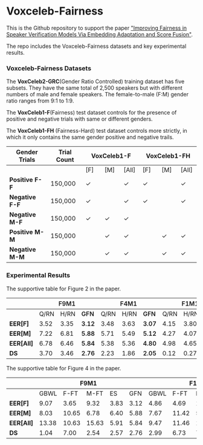 # Voxceleb-Fairness

This is the Github repository to support the paper <a href=".">"Improving Fairness in Speaker Verification Models Via Embedding Adaptation and Score Fusion"</a>.

The repo includes the Voxceleb-Fairness datasets and key experimental results.

### Voxceleb-Fairness Datasets

The <strong>VoxCeleb2-GRC</strong>(Gender Ratio Controlled) training dataset has five subsets. They have the same total of 2,500 speakers but with different numbers of male and female speakers. The female-to-male (F:M) gender ratio ranges from 9:1 to 1:9.

The <strong>VoxCeleb1-F</strong>(Fairness) test dataset controls for the presence of positive and negative trials with same or different genders.

The <strong>VoxCeleb1-FH</strong> (Fairness-Hard) test dataset controls more strictly, in which it only contains the same gender positive and negative trails.

<!-- 
<style type="text/css">
.tg {border-collapse:collapse;border-spacing:0;}
.tg td{border-color:black;border-style:solid;border-width:1px;font-family:Arial, sans-serif;font-size:14px; overflow:hidden;padding:10px 5px;word-break:normal;}
.tg th{border-color:black;border-style:solid;border-width:1px;font-family:Arial, sans-serif;font-size:14px;
  font-weight:normal;overflow:hidden;padding:10px 5px;word-break:normal;}
.tg .tg-fymr{border-color:inherit;font-weight:bold;text-align:center;vertical-align:top}
.tg .tg-0pky{border-color:inherit;text-align:center;vertical-align:top}
</style> -->

<table class="tg" style="width: 100%">
<thead>
  <tr>
    <th class="tg-fymr">Gender   Trials</th>
    <th class="tg-fymr">Trial Count</th>
    <th class="tg-fymr" colspan="3">VoxCeleb1-F </th>
    <th class="tg-fymr" colspan="3">VoxCeleb1-FH </th>
  </tr>
</thead>
<tbody>
  <tr>
    <td class="tg-0pky"></td>
    <td class="tg-0pky"></td>
    <td class="tg-fymr" style="width: 10%;">[F]</td>
    <td class="tg-fymr" style="width: 10%;">[M]</td>
    <td class="tg-fymr" style="width: 10%;">[All]</td>
    <td class="tg-fymr" style="width: 10%;">[F]</td>
    <td class="tg-fymr" style="width: 10%;">[M]</td>
    <td class="tg-fymr" style="width: 10%;">[All]</td>
  </tr>
  <tr>
    <td class="tg-fymr"><strong>Positive F-F</strong></td>
    <td class="tg-0pky">150,000</td>
    <td class="tg-0pky">✓</td>
    <td class="tg-0pky"></td>
    <td class="tg-0pky">✓</td>
    <td class="tg-0pky">✓</td>
    <td class="tg-0pky"></td>
    <td class="tg-0pky">✓</td>
  </tr>
  <tr>
    <td class="tg-fymr"><strong>Negative F-F</td>
    <td class="tg-0pky">150,000</td>
    <td class="tg-0pky">✓</td>
    <td class="tg-0pky"></td>
    <td class="tg-0pky">✓</td>
    <td class="tg-0pky">✓</td>
    <td class="tg-0pky"></td>
    <td class="tg-0pky">✓</td>
  </tr>
  <tr>
    <td class="tg-fymr"><strong>Negative M-F</td>
    <td class="tg-0pky">150,000</td>
    <td class="tg-0pky">✓</td>
    <td class="tg-0pky">✓</td>
    <td class="tg-0pky">✓</td>
    <td class="tg-0pky"></td>
    <td class="tg-0pky"></td>
    <td class="tg-0pky"></td>
  </tr>
  <tr>
    <td class="tg-fymr"><strong>Positive M-M</td>
    <td class="tg-0pky">150,000</td>
    <td class="tg-0pky"></td>
    <td class="tg-0pky">✓</td>
    <td class="tg-0pky">✓</td>
    <td class="tg-0pky"></td>
    <td class="tg-0pky">✓</td>
    <td class="tg-0pky">✓</td>
  </tr>
  <tr>
    <td class="tg-fymr"><strong>Negative M-M</td>
    <td class="tg-0pky">150,000</td>
    <td class="tg-0pky"></td>
    <td class="tg-0pky">✓</td>
    <td class="tg-0pky">✓</td>
    <td class="tg-0pky"></td>
    <td class="tg-0pky">✓</td>
    <td class="tg-0pky">✓</td>
  </tr>
</tbody>
</table>



### Experimental Results 


The supportive table for Figure 2 in the paper.

<!-- <style type="text/css">
.tg  {border-collapse:collapse;border-spacing:0;}
.tg td{border-color:black;border-style:solid;border-width:1px;font-family:Arial, sans-serif;font-size:14px;
  overflow:hidden;padding:10px 5px;word-break:normal;}
.tg th{border-color:black;border-style:solid;border-width:1px;font-family:Arial, sans-serif;font-size:14px;
  font-weight:normal;overflow:hidden;padding:10px 5px;word-break:normal;}
.tg .tg-l1d2{background-color:#FFF;color:#24292F;font-weight:bold;text-align:left;vertical-align:top}
.tg .tg-aldk{background-color:#FFF;color:#24292F;font-weight:bold;text-align:center;vertical-align:middle}
.tg .tg-xao6{background-color:#FFF;color:#24292F;font-weight:bold;text-align:left;vertical-align:middle}
.tg .tg-cwad{background-color:#FFF;color:#24292F;text-align:left;vertical-align:middle}
</style> -->

<table class="tg">
<thead>
  <tr>
    <th class="tg-aldk"></th>
    <th class="tg-aldk" colspan="3"><span style="font-weight:600">F9M1</span></th>
    <th class="tg-aldk" colspan="3"><span style="font-weight:600">F4M1</span></th>
    <th class="tg-aldk" colspan="3"><span style="font-weight:600">F1M1</span></th>
    <th class="tg-aldk" colspan="3"><span style="font-weight:600">F1M4</span></th>
    <th class="tg-xao6" colspan="3"><span style="font-weight:600">F1M9</span></th>
  </tr>
</thead>
<tbody>
  <tr>
    <td class="tg-cwad"></td>
    <td class="tg-cwad">Q/RN</td>
    <td class="tg-cwad">H/RN</td>
    <td class="tg-l1d2"><span style="font-weight:600">GFN</span></td>
    <td class="tg-cwad">Q/RN</td>
    <td class="tg-cwad">H/RN</td>
    <td class="tg-l1d2"><span style="font-weight:600">GFN</span></td>
    <td class="tg-cwad">Q/RN</td>
    <td class="tg-cwad">H/RN</td>
    <td class="tg-l1d2"><span style="font-weight:600">GFN</span></td>
    <td class="tg-cwad">Q/RN</td>
    <td class="tg-cwad">H/RN</td>
    <td class="tg-l1d2"><span style="font-weight:600">GFN</span></td>
    <td class="tg-cwad">Q/RN</td>
    <td class="tg-cwad">H/RN</td>
    <td class="tg-l1d2"><span style="font-weight:600">GFN</span></td>
  </tr>
  <tr>
    <td class="tg-l1d2"><span style="font-weight:600"><strong>EER[F]</span></td>
    <td class="tg-cwad">3.52</td>
    <td class="tg-cwad">3.35</td>
    <td class="tg-l1d2"><span style="font-weight:600">3.12</span></td>
    <td class="tg-cwad">3.48</td>
    <td class="tg-cwad">3.63</td>
    <td class="tg-l1d2"><span style="font-weight:600">3.07</span></td>
    <td class="tg-cwad">4.15</td>
    <td class="tg-cwad">3.80</td>
    <td class="tg-l1d2"><span style="font-weight:600">3.65</span></td>
    <td class="tg-cwad">5.61</td>
    <td class="tg-cwad">5.42</td>
    <td class="tg-l1d2"><span style="font-weight:600">4.92</span></td>
    <td class="tg-cwad">6.51</td>
    <td class="tg-cwad">6.25</td>
    <td class="tg-l1d2"><span style="font-weight:600">5.53</span></td>
  </tr>
  <tr>
    <td class="tg-l1d2"><span style="font-weight:600"><strong>EER[M]</span></td>
    <td class="tg-cwad">7.22</td>
    <td class="tg-cwad">6.81</td>
    <td class="tg-l1d2"><span style="font-weight:600">5.88</span></td>
    <td class="tg-cwad">5.71</td>
    <td class="tg-cwad">5.49</td>
    <td class="tg-l1d2"><span style="font-weight:600">5.12</span></td>
    <td class="tg-cwad">4.27</td>
    <td class="tg-cwad">4.07</td>
    <td class="tg-l1d2"><span style="font-weight:600">4.00</span></td>
    <td class="tg-cwad">3.65</td>
    <td class="tg-cwad">3.65</td>
    <td class="tg-l1d2"><span style="font-weight:600">3.82</span></td>
    <td class="tg-cwad">3.57</td>
    <td class="tg-cwad">3.42</td>
    <td class="tg-l1d2"><span style="font-weight:600">3.30</span></td>
  </tr>
  <tr>
    <td class="tg-l1d2"><span style="font-weight:600"><strong>EER[All]</span></td>
    <td class="tg-cwad">6.78</td>
    <td class="tg-cwad">6.46</td>
    <td class="tg-l1d2"><span style="font-weight:600">5.84</span></td>
    <td class="tg-cwad">5.38</td>
    <td class="tg-cwad">5.36</td>
    <td class="tg-l1d2"><span style="font-weight:600">4.80</span></td>
    <td class="tg-cwad">4.98</td>
    <td class="tg-cwad">4.65</td>
    <td class="tg-l1d2"><span style="font-weight:600">4.42</span></td>
    <td class="tg-cwad">5.84</td>
    <td class="tg-cwad">5.84</td>
    <td class="tg-l1d2"><span style="font-weight:600">5.04</span></td>
    <td class="tg-cwad">7.11</td>
    <td class="tg-cwad">7.15</td>
    <td class="tg-l1d2"><span style="font-weight:600">5.08</span></td>
  </tr>
  <tr>
    <td class="tg-l1d2"><span style="font-weight:600"><strong>DS</span></td>
    <td class="tg-cwad">3.70</td>
    <td class="tg-cwad">3.46</td>
    <td class="tg-l1d2"><span style="font-weight:600">2.76</span></td>
    <td class="tg-cwad">2.23</td>
    <td class="tg-cwad">1.86</td>
    <td class="tg-l1d2"><span style="font-weight:600">2.05</span></td>
    <td class="tg-cwad">0.12</td>
    <td class="tg-cwad">0.27</td>
    <td class="tg-l1d2"><span style="font-weight:600">0.35</span></td>
    <td class="tg-cwad">1.96</td>
    <td class="tg-cwad">1.77</td>
    <td class="tg-l1d2"><span style="font-weight:600">1.10</span></td>
    <td class="tg-cwad">2.94</td>
    <td class="tg-cwad">2.83</td>
    <td class="tg-l1d2"><span style="font-weight:600">2.23</span></td>
  </tr>
</tbody>
</table>


The supportive table for Figure 4 in the paper.

<!-- <style type="text/css">
.tg  {border-collapse:collapse;border-spacing:0;}
.tg td{border-color:black;border-style:solid;border-width:1px;font-family:Arial, sans-serif;font-size:14px;
  overflow:hidden;padding:10px 5px;word-break:normal;}
.tg th{border-color:black;border-style:solid;border-width:1px;font-family:Arial, sans-serif;font-size:14px;
  font-weight:normal;overflow:hidden;padding:10px 5px;word-break:normal;}
.tg .tg-cly1{text-align:left;vertical-align:middle}
.tg .tg-wa1i{font-weight:bold;text-align:center;vertical-align:middle}
.tg .tg-nrix{text-align:center;vertical-align:middle}
.tg .tg-amwm{font-weight:bold;text-align:center;vertical-align:top}
</style> -->

<table class="tg">
<thead>
  <tr>
    <th class="tg-wa1i"></th>
    <th class="tg-wa1i" colspan="5">F9M1&nbsp;&nbsp;&nbsp;</th>
    <th class="tg-wa1i" colspan="5">F1M1&nbsp;&nbsp;&nbsp;</th>
    <th class="tg-wa1i" colspan="5">F1M9&nbsp;&nbsp;&nbsp;</th>
  </tr>
</thead>
<tbody>
  <tr>
    <td class="tg-cly1"></td>
    <td class="tg-nrix">GBWL</td>
    <td class="tg-nrix">F-FT</td>
    <td class="tg-nrix">M-FT</td>
    <td class="tg-nrix">ES</td>
    <td class="tg-amwm">GFN</td>
    <td class="tg-nrix">GBWL</td>
    <td class="tg-nrix">F-FT</td>
    <td class="tg-nrix">M-FT</td>
    <td class="tg-nrix">ES</td>
    <td class="tg-amwm">GFN</td>
    <td class="tg-nrix">GBWL</td>
    <td class="tg-nrix">F-FT</td>
    <td class="tg-nrix">M-FT</td>
    <td class="tg-nrix">ES</td>
    <td class="tg-amwm">GFN</td>
  </tr>
  <tr>
    <td class="tg-cly1"><strong>EER[F]</td>
    <td class="tg-nrix">9.07</td>
    <td class="tg-nrix">3.65</td>
    <td class="tg-nrix">9.32</td>
    <td class="tg-nrix">3.83</td>
    <td class="tg-amwm">3.12</td>
    <td class="tg-nrix">4.86</td>
    <td class="tg-nrix">4.69</td>
    <td class="tg-nrix">12.34</td>
    <td class="tg-nrix">4.51</td>
    <td class="tg-amwm">3.65</td>
    <td class="tg-nrix">6.95</td>
    <td class="tg-nrix">6.12</td>
    <td class="tg-nrix">12.25</td>
    <td class="tg-nrix">6.48</td>
    <td class="tg-amwm">5.53</td>
  </tr>
  <tr>
    <td class="tg-cly1"><strong>EER[M]</td>
    <td class="tg-nrix">8.03</td>
    <td class="tg-nrix">10.65</td>
    <td class="tg-nrix">6.78</td>
    <td class="tg-nrix">6.40</td>
    <td class="tg-amwm">5.88</td>
    <td class="tg-nrix">7.67</td>
    <td class="tg-nrix">11.42</td>
    <td class="tg-nrix">5.81</td>
    <td class="tg-nrix">4.64</td>
    <td class="tg-amwm">4.00</td>
    <td class="tg-nrix">8.95</td>
    <td class="tg-nrix">8.83</td>
    <td class="tg-nrix">4.12</td>
    <td class="tg-nrix">3.63</td>
    <td class="tg-amwm">3.30</td>
  </tr>
  <tr>
    <td class="tg-cly1"><strong>EER[All]</td>
    <td class="tg-nrix">13.38</td>
    <td class="tg-nrix">10.63</td>
    <td class="tg-nrix">15.63</td>
    <td class="tg-nrix">5.91</td>
    <td class="tg-amwm">5.84</td>
    <td class="tg-nrix">9.47</td>
    <td class="tg-nrix">11.46</td>
    <td class="tg-nrix">15.39</td>
    <td class="tg-nrix">5.47</td>
    <td class="tg-amwm">4.42</td>
    <td class="tg-nrix">9.88</td>
    <td class="tg-nrix">12.13</td>
    <td class="tg-nrix">13.42</td>
    <td class="tg-nrix">6.14</td>
    <td class="tg-amwm">5.08</td>
  </tr>
  <tr>
    <td class="tg-cly1"><strong>DS</td>
    <td class="tg-nrix">1.04</td>
    <td class="tg-nrix">7.00</td>
    <td class="tg-nrix">2.54</td>
    <td class="tg-nrix">2.57</td>
    <td class="tg-amwm">2.76</td>
    <td class="tg-nrix">2.99</td>
    <td class="tg-nrix">6.73</td>
    <td class="tg-nrix">7.16</td>
    <td class="tg-nrix">0.31</td>
    <td class="tg-amwm">0.35</td>
    <td class="tg-nrix">2.00</td>
    <td class="tg-nrix">2.71</td>
    <td class="tg-nrix">8.13</td>
    <td class="tg-nrix">2.85</td>
    <td class="tg-amwm">2.23</td>
  </tr>
</tbody>
</table>
